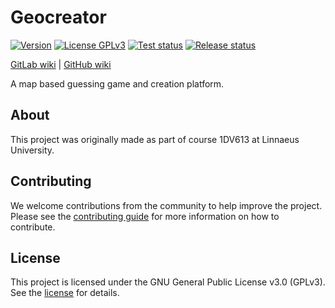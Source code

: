 # Geocreator

[![Version](https://img.shields.io/github/package-json/v/Isak05/GeoCreator)](https://github.com/Isak05/GeoCreator/releases)
[![License GPLv3](https://img.shields.io/github/license/Isak05/GeoCreator)](COPYING)
[![Test status](https://img.shields.io/github/actions/workflow/status/Isak05/GeoCreator/release.yml?label=tests)](https://github.com/Isak05/GeoCreator/actions/workflows/ci.yml)
[![Release status](https://img.shields.io/github/actions/workflow/status/Isak05/GeoCreator/release.yml?label=release)](https://github.com/Isak05/GeoCreator/actions/workflows/release.yml)

[GitLab wiki](https://gitlab.lnu.se/1dv613/student/ij222pv/project/-/wikis/home) | [GitHub wiki](https://github.com/Isak05/GeoCreator/wiki)

A map based guessing game and creation platform.

## About

This project was originally made as part of course 1DV613 at Linnaeus University.

## Contributing

We welcome contributions from the community to help improve the project. Please see the [contributing guide](CONTRIBUTING.md) for more information on how to contribute.

## License

This project is licensed under the GNU General Public License v3.0 (GPLv3). See the [license](COPYING) for details.
